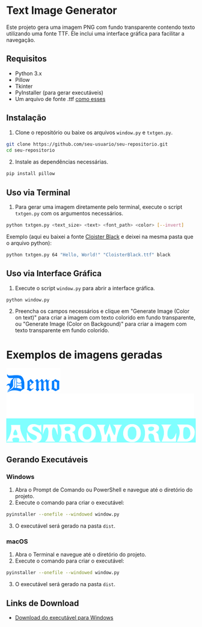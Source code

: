 
# Text Image Generator

Este projeto gera uma imagem PNG com fundo transparente contendo texto utilizando uma fonte TTF. Ele inclui uma interface gráfica para facilitar a navegação.

## Requisitos

- Python 3.x
- Pillow
- Tkinter
- PyInstaller (para gerar executáveis)
- Um arquivo de fonte .ttf [como esses](https://www.dafont.com/ttf.d592)

## Instalação

1. Clone o repositório ou baixe os arquivos `window.py` e `txtgen.py`.

```sh
git clone https://github.com/seu-usuario/seu-repositorio.git
cd seu-repositorio
```

2. Instale as dependências necessárias.

```sh
pip install pillow
```

## Uso via Terminal

1. Para gerar uma imagem diretamente pelo terminal, execute o script `txtgen.py` com os argumentos necessários.

```sh
python txtgen.py <text_size> <text> <font_path> <color> [--invert]
```

Exemplo (aqui eu baixei a fonte [Cloister Black](https://www.dafont.com/pt/cloister-black.font) e deixei na mesma pasta que o arquivo python):

```sh
python txtgen.py 64 "Hello, World!" "CloisterBlack.ttf" black
```

## Uso via Interface Gráfica

1. Execute o script `window.py` para abrir a interface gráfica.

```sh
python window.py
```

2. Preencha os campos necessários e clique em "Generate Image (Color on text)" para criar a imagem com texto colorido em fundo transparente, ou "Generate Image (Color on Backgound)" para criar a imagem com texto transparente em fundo colorido.

# Exemplos de imagens geradas
<img src="https://github.com/SafeMantella/Fontastic-Text-Image-Generator/blob/2b33d7fd9233909c8fdf224e0f4092fb5953484d/Generated%20Images/CloisterBlack-Demo-%230080ff.png" height="64"/>
<img src="https://github.com/SafeMantella/Fontastic-Text-Image-Generator/blob/2b33d7fd9233909c8fdf224e0f4092fb5953484d/Generated%20Images/CloisterBlack-THE%20GLORIOUS-white.png" height="64"/>
<img src="https://github.com/SafeMantella/Fontastic-Text-Image-Generator/blob/db2ffaeaaf6507a926a026250045620a27aa9963/Generated%20Images/Tomato%20Regular-ASTROWORLD-(255%2C%20255%2C%20255%2C%200)-inverted.png" height="64"/>

## Gerando Executáveis

### Windows

1. Abra o Prompt de Comando ou PowerShell e navegue até o diretório do projeto.
2. Execute o comando para criar o executável:

```sh
pyinstaller --onefile --windowed window.py
```

3. O executável será gerado na pasta `dist`.

### macOS

1. Abra o Terminal e navegue até o diretório do projeto.
2. Execute o comando para criar o executável:

```sh
pyinstaller --onefile --windowed window.py
```

3. O executável será gerado na pasta `dist`.

## Links de Download

- [Download do executável para Windows](https://github.com/SafeMantella/Fontastic-Text-Image-Generator/releases/download/App/Fontastic.exe)
